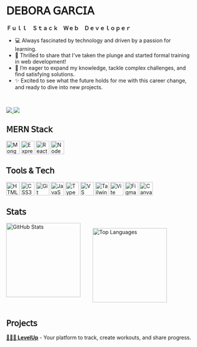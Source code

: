 <link href="https://cdnjs.cloudflare.com/ajax/libs/font-awesome/6.0.0-beta3/css/all.min.css" rel="stylesheet">

# 𝖣𝖤𝖡𝖮𝖱𝖠 𝖦𝖠𝖱𝖢𝖨𝖠

**Ｆｕｌｌ　Ｓｔａｃｋ　Ｗｅｂ　Ｄｅｖｅｌｏｐｅｒ**

- 💻 Always fascinated by technology and driven by a passion for learning.
- 🚀 Thrilled to share that I've taken the plunge and started formal training in web development!
- 🧠 I’m eager to expand my knowledge, tackle complex challenges, and find satisfying solutions.
- ✨ Excited to see what the future holds for me with this career change, and ready to dive into new projects.

 </br>

<p align="left">
  <a href="https://visitor-badge.laobi.icu/badge?page_id=debi312.debi312" target="_blank" rel="noreferrer">
    <img src="https://img.shields.io/badge/Visitas-0-ff6e96?style=for-the-badge&labelColor=282a36" />
  </a>
  <a href="https://www.github.com/Debi312" target="_blank" rel="noreferrer">
    <img src="https://img.shields.io/github/followers/Debi312?logo=github&style=for-the-badge&color=ff6e96&labelColor=282a36" />
  </a>
</p>

## <i class="fas fa-laptop-code" style="color: #ff6e96;"></i> 𝖬𝖤𝖱𝖭 𝖲𝗍𝖺𝖼𝗄

<p align="left">
  <img src="https://cdn.jsdelivr.net/gh/devicons/devicon/icons/mongodb/mongodb-original.svg" width="36" height="36" alt="MongoDB" />
  <img src="https://cdn.jsdelivr.net/gh/devicons/devicon/icons/express/express-original.svg" width="36" height="36" alt="Express" />
  <img src="https://cdn.jsdelivr.net/gh/devicons/devicon/icons/react/react-original.svg" width="36" height="36" alt="React" />
  <img src="https://cdn.jsdelivr.net/gh/devicons/devicon@latest/icons/nodejs/nodejs-plain.svg" width="36" height="36" alt="NodeJS" />

</p>

## <i class="fas fa-tools" style="color: #ff6e96;"></i> 𝖳𝗈𝗈𝗅𝗌 & 𝖳𝖾𝖼𝗁

<p align="left">
  <img src="https://cdn.jsdelivr.net/gh/devicons/devicon/icons/html5/html5-original.svg" width="36" height="36" alt="HTML5" />
  <img src="https://cdn.jsdelivr.net/gh/devicons/devicon/icons/css3/css3-original.svg" width="36" height="36" alt="CSS3" />
  <img src="https://cdn.jsdelivr.net/gh/devicons/devicon/icons/git/git-original.svg" width="36" height="36" alt="Git" />
  <img src="https://cdn.jsdelivr.net/gh/devicons/devicon/icons/javascript/javascript-original.svg" width="36" height="36" alt="JavaScript" />
  <img src="https://cdn.jsdelivr.net/gh/devicons/devicon/icons/typescript/typescript-original.svg" width="36" height="36" alt="TypeScript" />
  <img src="https://cdn.jsdelivr.net/gh/devicons/devicon/icons/vscode/vscode-original.svg" width="36" height="36" alt="VS Code" />
  <img src="https://cdn.jsdelivr.net/gh/devicons/devicon@latest/icons/tailwindcss/tailwindcss-original.svg" width="36" height="36" alt="TailwindCSS" />
  <img src="https://cdn.jsdelivr.net/gh/devicons/devicon/icons/vitejs/vitejs-original.svg" width="36" height="36" alt="Vite" />
  <img src="https://cdn.jsdelivr.net/gh/devicons/devicon/icons/figma/figma-original.svg" width="36" height="36" alt="Figma" />
  <img src="https://cdn.jsdelivr.net/gh/devicons/devicon@latest/icons/canva/canva-original.svg" width="36" height="36" alt="Canva" />
</p>

## <i class="fa-solid fa-chart-pie" style="color: #ff6e96;"></i> 𝖲𝗍𝖺𝗍𝗌

<div style="display: flex; flex-wrap: wrap; gap: 20px;">
  <img 
    align="left" 
    alt="GitHub Stats"
    height="200" 
    style="padding-right: 10px;" 
    src="https://github-readme-stats.vercel.app/api?username=Debi312&show_icons=true&theme=dracula" 
  />
  
  <img 
    align="left" 
    alt="Top Languages" 
    height="200" 
    style="padding-right: 10px;" 
    src="https://github-readme-stats.vercel.app/api/top-langs/?username=Debi312&layout=donut&theme=dracula" 
  />
</div>

## <i class="fa-solid fa-file-code" style="color: #ff6e96;"></i> 𝖯𝗋𝗈𝗃𝖾𝖼𝗍𝗌

**[🏋🏻‍♀️ LevelUp](https://github.com/Debi312/level-up)** - Your platform to track, create workouts, and share progress.
